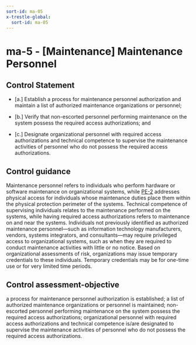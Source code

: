 ```yaml
---
sort-id: ma-05
x-trestle-global:
  sort-id: ma-05
---
```


# ma-5 - \[Maintenance\] Maintenance Personnel

## Control Statement

- \[a.\] Establish a process for maintenance personnel authorization and maintain a list of authorized maintenance organizations or personnel;

- \[b.\] Verify that non-escorted personnel performing maintenance on the system possess the required access authorizations; and

- \[c.\] Designate organizational personnel with required access authorizations and technical competence to supervise the maintenance activities of personnel who do not possess the required access authorizations.

## Control guidance

Maintenance personnel refers to individuals who perform hardware or software maintenance on organizational systems, while [PE-2](#pe-2) addresses physical access for individuals whose maintenance duties place them within the physical protection perimeter of the systems. Technical competence of supervising individuals relates to the maintenance performed on the systems, while having required access authorizations refers to maintenance on and near the systems. Individuals not previously identified as authorized maintenance personnel—such as information technology manufacturers, vendors, systems integrators, and consultants—may require privileged access to organizational systems, such as when they are required to conduct maintenance activities with little or no notice. Based on organizational assessments of risk, organizations may issue temporary credentials to these individuals. Temporary credentials may be for one-time use or for very limited time periods.

## Control assessment-objective

a process for maintenance personnel authorization is established;
a list of authorized maintenance organizations or personnel is maintained;
non-escorted personnel performing maintenance on the system possess the required access authorizations;
organizational personnel with required access authorizations and technical competence is/are designated to supervise the maintenance activities of personnel who do not possess the required access authorizations.

